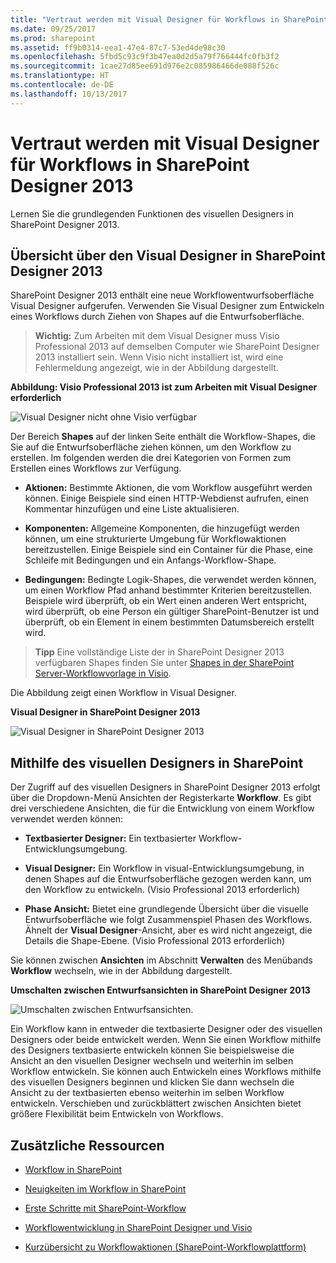 ```yaml
---
title: "Vertraut werden mit Visual Designer für Workflows in SharePoint Designer 2013"
ms.date: 09/25/2017
ms.prod: sharepoint
ms.assetid: ff9b0314-eea1-47e4-87c7-53ed4de98c30
ms.openlocfilehash: 5fbd5c93c9f3b47ea0d2d5a79f766444fc0fb3f2
ms.sourcegitcommit: 1cae27d85ee691d976e2c085986466de088f526c
ms.translationtype: HT
ms.contentlocale: de-DE
ms.lasthandoff: 10/13/2017
---
```

# <a name="getting-familiar-with-visual-designer-for-workflow-in-sharepoint-designer-2013"></a>Vertraut werden mit Visual Designer für Workflows in SharePoint Designer 2013
Lernen Sie die grundlegenden Funktionen des visuellen Designers in SharePoint Designer 2013.
## <a name="overview-of-the-visual-designer-in-sharepoint-designer-2013"></a>Übersicht über den Visual Designer in SharePoint Designer 2013
<a name="section1"> </a>

SharePoint Designer 2013 enthält eine neue Workflowentwurfsoberfläche Visual Designer aufgerufen. Verwenden Sie Visual Designer zum Entwickeln eines Workflows durch Ziehen von Shapes auf die Entwurfsoberfläche.
  
    
    

> **Wichtig:** Zum Arbeiten mit dem Visual Designer muss Visio Professional 2013 auf demselben Computer wie SharePoint Designer 2013 installiert sein. Wenn Visio nicht installiert ist, wird eine Fehlermeldung angezeigt, wie in der Abbildung dargestellt. 
  
    
    


**Abbildung: Visio Professional 2013 ist zum Arbeiten mit Visual Designer erforderlich**

  
    
    

  
    
    
![Visual Designer nicht ohne Visio verfügbar](../images/SPD15-VisualDesigner1.png)
  
    
    
Der Bereich **Shapes** auf der linken Seite enthält die Workflow-Shapes, die Sie auf die Entwurfsoberfläche ziehen können, um den Workflow zu erstellen. Im folgenden werden die drei Kategorien von Formen zum Erstellen eines Workflows zur Verfügung.
  
    
    

- **Aktionen:** Bestimmte Aktionen, die vom Workflow ausgeführt werden können. Einige Beispiele sind einen HTTP-Webdienst aufrufen, einen Kommentar hinzufügen und eine Liste aktualisieren.
    
  
- **Komponenten:** Allgemeine Komponenten, die hinzugefügt werden können, um eine strukturierte Umgebung für Workflowaktionen bereitzustellen. Einige Beispiele sind ein Container für die Phase, eine Schleife mit Bedingungen und ein Anfangs-Workflow-Shape.
    
  
- **Bedingungen:** Bedingte Logik-Shapes, die verwendet werden können, um einen Workflow Pfad anhand bestimmter Kriterien bereitzustellen. Beispiele wird überprüft, ob ein Wert einen anderen Wert entspricht, wird überprüft, ob eine Person ein gültiger SharePoint-Benutzer ist und überprüft, ob ein Element in einem bestimmten Datumsbereich erstellt wird.
    
  

    
> **Tipp** Eine vollständige Liste der in SharePoint Designer 2013 verfügbaren Shapes finden Sie unter [Shapes in der SharePoint Server-Workflowvorlage in Visio](shapes-in-the-sharepoint-server-workflow-template-in-visio.md).
  
    
    

Die Abbildung zeigt einen Workflow in Visual Designer.
  
    
    

**Visual Designer in SharePoint Designer 2013**

  
    
    

  
    
    
![Visual Designer in SharePoint Designer 2013](../images/SPD15-VisualDesigner2.png)
  
    
    

  
    
    

  
    
    

## <a name="using-the-visual-designer-in-sharepoint"></a>Mithilfe des visuellen Designers in SharePoint
<a name="section2"> </a>

Der Zugriff auf des visuellen Designers in SharePoint Designer 2013 erfolgt über die Dropdown-Menü Ansichten der Registerkarte **Workflow**. Es gibt drei verschiedene Ansichten, die für die Entwicklung von einem Workflow verwendet werden können:
  
    
    

- **Textbasierter Designer:** Ein textbasierter Workflow-Entwicklungsumgebung.
    
  
- **Visual Designer:** Ein Workflow in visual-Entwicklungsumgebung, in denen Shapes auf die Entwurfsoberfläche gezogen werden kann, um den Workflow zu entwickeln. (Visio Professional 2013 erforderlich)
    
  
- **Phase Ansicht:** Bietet eine grundlegende Übersicht über die visuelle Entwurfsoberfläche wie folgt Zusammenspiel Phasen des Workflows. Ähnelt der **Visual Designer**-Ansicht, aber es wird nicht angezeigt, die Details die Shape-Ebene. (Visio Professional 2013 erforderlich)
    
  
Sie können zwischen **Ansichten** im Abschnitt **Verwalten** des Menübands **Workflow** wechseln, wie in der Abbildung dargestellt.
  
    
    

**Umschalten zwischen Entwurfsansichten in SharePoint Designer 2013**

  
    
    

  
    
    
![Umschalten zwischen Entwurfsansichten.](../images/SPD15-VisualDesigner3.png)
  
    
    
Ein Workflow kann in entweder die textbasierte Designer oder des visuellen Designers oder beide entwickelt werden. Wenn Sie einen Workflow mithilfe des Designers textbasierte entwickeln können Sie beispielsweise die Ansicht an den visuellen Designer wechseln und weiterhin im selben Workflow entwickeln. Sie können auch Entwickeln eines Workflows mithilfe des visuellen Designers beginnen und klicken Sie dann wechseln die Ansicht zu der textbasierten ebenso weiterhin im selben Workflow entwickeln. Verschieben und zurückblättert zwischen Ansichten bietet größere Flexibilität beim Entwickeln von Workflows.
  
    
    

## <a name="additional-resources"></a>Zusätzliche Ressourcen
<a name="bk_addresources"> </a>


-  [Workflow in SharePoint ](http://technet.microsoft.com/en-us/sharepoint/jj556245.aspx)
    
  
-  [Neuigkeiten im Workflow in SharePoint](http://msdn.microsoft.com/library/6ab8a28b-fa2f-4530-8b55-a7f663bf15ea.aspx)
    
  
-  [Erste Schritte mit SharePoint-Workflow](http://msdn.microsoft.com/library/cc73be76-a329-449f-90ab-86822b1c2ee8.aspx)
    
  
-  [Workflowentwicklung in SharePoint Designer und Visio](workflow-development-in-sharepoint-designer-and-visio.md)
    
  
-  [Kurzübersicht zu Workflowaktionen (SharePoint-Workflowplattform)](workflow-actions-quick-reference-sharepoint-workflow-platform.md)
    
  

